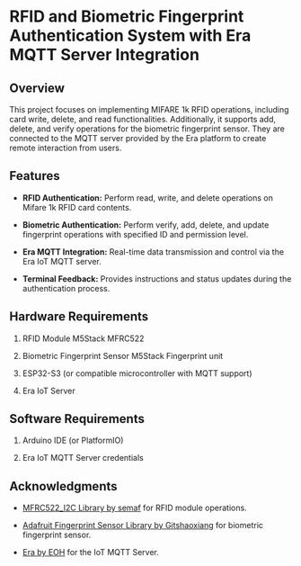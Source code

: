 # RFID and Biometric Fingerprint Authentication System with Era MQTT Server Integration

## Overview

This project focuses on implementing MIFARE 1k RFID operations, including card write, delete, and read functionalities. Additionally, it supports add, delete, and verify operations for the biometric fingerprint sensor. They are connected to the MQTT server provided by the Era platform to create remote interaction from users.

## Features

- **RFID Authentication:** Perform read, write, and delete operations on Mifare 1k RFID card contents.

- **Biometric Authentication:** Perform verify, add, delete, and update fingerprint operations with specified ID and permission level.

- **Era MQTT Integration:** Real-time data transmission and control via the Era IoT MQTT server.

- **Terminal Feedback:** Provides instructions and status updates during the authentication process.

## Hardware Requirements

1. RFID Module M5Stack MFRC522

2. Biometric Fingerprint Sensor M5Stack Fingerprint unit

3. ESP32-S3 (or compatible microcontroller with MQTT support)

4. Era IoT Server

## Software Requirements

1. Arduino IDE (or PlatformIO)

2. Era IoT MQTT Server credentials

## Acknowledgments

- [MFRC522_I2C Library by semaf](https://github.com/semaf/MFRC522_I2C_Library) for RFID module operations.

- [Adafruit Fingerprint Sensor Library by Gitshaoxiang](https://github.com/m5stack/M5-FPC1020A) for biometric fingerprint sensor.

- [Era by EOH](https://e-ra-iot-wiki.gitbook.io/documentation) for the IoT MQTT Server.

